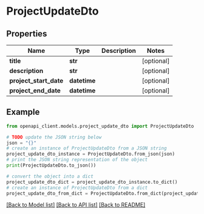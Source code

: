 # ProjectUpdateDto


## Properties

Name | Type | Description | Notes
------------ | ------------- | ------------- | -------------
**title** | **str** |  | [optional] 
**description** | **str** |  | [optional] 
**project_start_date** | **datetime** |  | [optional] 
**project_end_date** | **datetime** |  | [optional] 

## Example

```python
from openapi_client.models.project_update_dto import ProjectUpdateDto

# TODO update the JSON string below
json = "{}"
# create an instance of ProjectUpdateDto from a JSON string
project_update_dto_instance = ProjectUpdateDto.from_json(json)
# print the JSON string representation of the object
print(ProjectUpdateDto.to_json())

# convert the object into a dict
project_update_dto_dict = project_update_dto_instance.to_dict()
# create an instance of ProjectUpdateDto from a dict
project_update_dto_from_dict = ProjectUpdateDto.from_dict(project_update_dto_dict)
```
[[Back to Model list]](../README.md#documentation-for-models) [[Back to API list]](../README.md#documentation-for-api-endpoints) [[Back to README]](../README.md)



